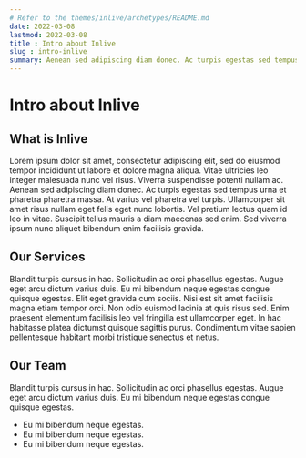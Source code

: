 ```yaml
---
# Refer to the themes/inlive/archetypes/README.md
date: 2022-03-08
lastmod: 2022-03-08
title : Intro about Inlive
slug : intro-inlive
summary: Aenean sed adipiscing diam donec. Ac turpis egestas sed tempus urna et pharetra pharetra massa. At varius vel pharetra vel turpis. Ullamcorper sit amet risus nullam eget felis eget nunc lobortis. Ullamcorper sit amet risus nullam eget felis eget nunc lobortis. Vel pretium lectus quam id leo in vitae. Blandit turpis cursus in hac.
---
```


# Intro about Inlive

## What is Inlive

Lorem ipsum dolor sit amet, consectetur adipiscing elit, sed do eiusmod tempor incididunt ut labore et dolore magna aliqua. Vitae ultricies leo integer malesuada nunc vel risus. Viverra suspendisse potenti nullam ac. Aenean sed adipiscing diam donec. Ac turpis egestas sed tempus urna et pharetra pharetra massa. At varius vel pharetra vel turpis. Ullamcorper sit amet risus nullam eget felis eget nunc lobortis. Vel pretium lectus quam id leo in vitae. Suscipit tellus mauris a diam maecenas sed enim. Sed viverra ipsum nunc aliquet bibendum enim facilisis gravida.

## Our Services

Blandit turpis cursus in hac. Sollicitudin ac orci phasellus egestas. Augue eget arcu dictum varius duis. Eu mi bibendum neque egestas congue quisque egestas. Elit eget gravida cum sociis. Nisi est sit amet facilisis magna etiam tempor orci. Non odio euismod lacinia at quis risus sed. Enim praesent elementum facilisis leo vel fringilla est ullamcorper eget. In hac habitasse platea dictumst quisque sagittis purus. Condimentum vitae sapien pellentesque habitant morbi tristique senectus et netus.

## Our Team

Blandit turpis cursus in hac. Sollicitudin ac orci phasellus egestas. Augue eget arcu dictum varius duis. Eu mi bibendum neque egestas congue quisque egestas.

- Eu mi bibendum neque egestas.
- Eu mi bibendum neque egestas.
- Eu mi bibendum neque egestas.